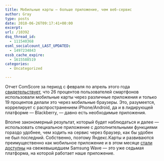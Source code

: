 ```yaml
---
title: Мобильные карты — больше приложение, чем веб-сервис
author: Gray
type: posts
date: 2010-06-26T09:17:41+00:00
excerpt:
url: /10392
dsq_thread_id:
  - 111540368
esml_socialcount_LAST_UPDATED:
  - 1497234843
essb_cache_expire:
  - 1615588519
categories:
  - Uncategorized

---
```








Отчет ComScore за&nbsp;период с&nbsp;февраля по&nbsp;апрель этого года <a href="http://blog.searchenginewatch.com/100625-141015" target="_blank">свидетельствует</a>, что 26&nbsp;процентов пользователей смартфонов использовали мобильные карты через различные приложения и&nbsp;только 19&nbsp;процентов делали это через мобильные браузеры. Это, разумеется, коррелирует с&nbsp;распространением iPhone/Android, да&nbsp;и&nbsp;в&nbsp;лидирующей платформе&nbsp;&mdash; Blackberry,&nbsp;&mdash; давно есть необходимые приложения.

Вполне закономерный результат, который будет наблюдаться и&nbsp;далее&nbsp;&mdash; использовать специальное приложение с&nbsp;дополнительными функциями гораздо удобнее, чем ходить на&nbsp;сервис через браузер, как&nbsp;бы удобен не&nbsp;был последний. Собственно, поэтому Яндекс.Карты и&nbsp;развиваются преимущественно как мобильное приложение и&nbsp;в&nbsp;этом месяце <a href="http://clubs.ya.ru/company/replies.xml?item_no=26037" target="_blank">стали доступны</a> на&nbsp;свежевышедшем Samsung Wave&nbsp;&mdash; это уже седьмая платформа, на&nbsp;которой работает наше приложение.